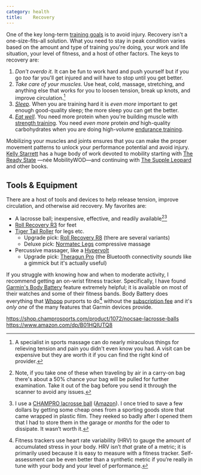 ```yaml
---
category: health
title:    Recovery
---
```


One of the key long-term [training goals][1] is to avoid injury.
Recovery isn't a one-size-fits-all solution.
What you need to stay in peak condition varies based on the amount and type of training you're doing, your work and life situation, your level of fitness, and a host of other factors.
The keys to recovery are:

1. _Don't overdo it._ It can be fun to work hard and push yourself but if you go _too_ far you'll get injured and will have to stop until you get better.
2. _Take care of your muscles._ Use heat, cold, massage, stretching, and anything else that works for you to loosen tension, break up knots, and improve circulation.[^1]
3. [_Sleep_][2]. When you are training hard it is _even more_ important to get enough good-quality sleep; the more sleep you can get the better.
4. [_Eat well_][3]. You need more protein when you're building muscle with [strength training][4]. You need _even more_ protein _and_ high-quality carbohydrates when you are doing high-volume [endurance training][5].

Mobilizing your muscles and joints ensures that you can make the proper movement patterns to unlock your performance potential and avoid injury.
[Kelly Starrett][6] has a huge body of work devoted to mobility starting with [The Ready State][8] —née MobilityWOD—and continuing with [The Supple Leopard][7] and other books.

## Tools & Equipment

There are a host of tools and devices to help release tension, improve circulation, and otherwise aid recovery.
My favorites are:

- A lacrosse ball; inexpensive, effective, and readily available[^2][^3]
- [Roll Recovery R3][9] for feet
- [Tiger Tail Roller][10] for legs etc.
    - Upgrade pick: [Roll Recovery R8][11] (there are several variants)
    - Deluxe pick: [Normatec Legs][12] compressive massage
- Percussive massager, like a [Hypervolt][13]
    - Upgrade pick: [Theragun Pro][14] (the Bluetooth connectivity _sounds_ like a gimmick but it's actually useful)

If you struggle with knowing how and when to moderate activity, I recommend getting an on-wrist fitness tracker.
Specifically, I have found [Garmin's Body Battery][15] feature extremely helpful; it is available on most of their watches and some of their fitness bands.
Body Battery does everything that [Whoop][16] purports to do[^4] without the [subscription fee][17] and it's _only one_ of the many features that Garmin devices provide.

[^1]: A specialist in sports massage can do nearly miraculous things for relieving tension and pain you didn't even know you had. A visit can be expensive but they are worth it if you can find the right kind of provider.
[^2]: Note, if you take one of these when traveling by air in a carry-on bag there's about a 50% chance your bag will be pulled for further examination. Take it out of the bag before you send it through the scanner to avoid any issues.
[^3]: I use a [CHAMPRO lacrosse ball](https://shop.champrosports.com/product/1072/nocsae-lacrosse-balls) ([Amazon](https://www.amazon.com/dp/B01HQIV81S)). I once tried to save a few dollars by getting some cheap ones from a sporting goods store that came wrapped in plastic film. They reeked so badly after I opened them that I had to store them in the garage or _months_ for the oder to dissipate. It wasn’t worth it.
[^4]: Fitness trackers use heart rate variability (HRV) to gauge the amount of accumulated stress in your body. HRV isn’t _that_ grate of a metric; it is primarily used because it is easy to measure with a fitness tracker. Self-assessment can be even better than  a synthetic metric if you’re really in tune with your body and your level of performance.

[1]:  /codex/training/#set-achievable-goals
[2]:  /codex/sleep/
[3]:  /codex/nutrition/
[4]:  /codex/strength-training/
[5]:  /codex/endurance-training/
[6]:  https://en.wikipedia.org/wiki/Kelly_Starrett
[7]:  https://thereadystate.com/product/becoming-a-supple-leopard-2nd-edition/
[8]:  https://thereadystate.com/
[9]:  https://rollrecovery.com/products/r3
[10]: https://tigertailusa.com/product/the-original/
[11]: https://rollrecovery.com/products/r8-new
[12]: https://hyperice.com/products/normatec-3-legs/
[13]: https://hyperice.com/products/hypervolt-2/
[14]: https://www.therabody.com/us/en-us/pro-us.html
[15]: https://www.garmin.com/en-US/garmin-technology/health-science/body-battery/
[16]: https://www.whoop.com/
[17]: https://www.whoop.com/membership/pricing/

https://shop.champrosports.com/product/1072/nocsae-lacrosse-balls
https://www.amazon.com/dp/B01HQIUTQ8
